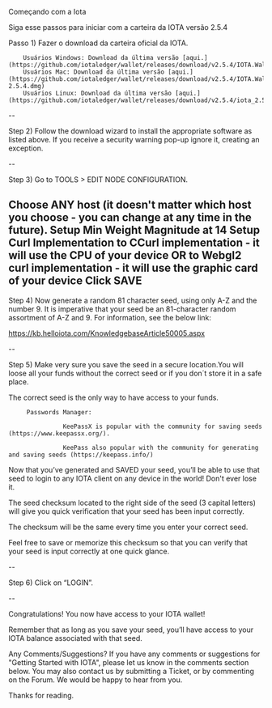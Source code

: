 Começando com a Iota

Siga esse passos para iniciar com a carteira da IOTA versão 2.5.4

Passo 1) Fazer o download da carteira oficial da IOTA.

        Usuários Windows: Download da última versão [aqui.](https://github.com/iotaledger/wallet/releases/download/v2.5.4/IOTA.Wallet.Setup.2.5.4.exe)
        Usuários Mac: Download da última versão [aqui.](https://github.com/iotaledger/wallet/releases/download/v2.5.4/IOTA.Wallet-2.5.4.dmg)
        Usuários Linux: Download da última versão [aqui.](https://github.com/iotaledger/wallet/releases/download/v2.5.4/iota_2.5.4_amd64.deb)
--

Step 2) Follow the download wizard to install the appropriate software as listed above. If you receive a security warning pop-up ignore it, creating an exception.


--

Step 3) Go to TOOLS > EDIT NODE CONFIGURATION.

Choose ANY host (it doesn't matter which host you choose - you can change at any time in the future).
Setup Min Weight Magnitude at 14
Setup Curl Implementation to CCurl implementation - it will use the CPU of your device OR to Webgl2 curl implementation - it will use the graphic card of your device
Click SAVE
--

Step 4) Now generate a random 81 character seed, using only A-Z and the number 9. It is imperative that your seed be an 81-character random assortment of A-Z and 9. For information, see the below link:

https://kb.helloiota.com/KnowledgebaseArticle50005.aspx

--

Step 5) Make very sure you save the seed in a secure location.You will loose all your funds without the correct seed or if you don´t store it in a safe place.

   The correct seed is the only way to have access to your funds.

 

         Passwords Manager:

                   KeePassX is popular with the community for saving seeds (https://www.keepassx.org/).

                   KeePass also popular with the community for generating and saving seeds (https://keepass.info/)

 

Now that you’ve generated and SAVED your seed, you’ll be able to use that seed to login to any IOTA client on any device in the world! Don't ever lose it.


The seed checksum located to the right side of the seed (3 capital letters) will give you quick verification that your seed has been input correctly.

The checksum will be the same every time you enter your correct seed.

Feel free to save or memorize this checksum so that you can verify that your seed is input correctly at one quick glance.

 --

Step 6) Click on “LOGIN”.

 --

 

Congratulations! You now have access to your IOTA wallet!

Remember that as long as you save your seed, you’ll have access to your IOTA balance associated with that seed.

 


 
Any Comments/Suggestions?
If you have any comments or suggestions for "Getting Started with IOTA", please let us know in the comments section below. You may also contact us by submitting a Ticket, or by commenting on the Forum. We would be happy to hear from you.
 
Thanks for reading.
